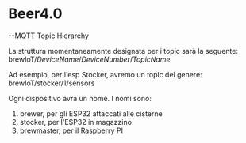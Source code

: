 # Beer4.0

--MQTT Topic Hierarchy

La struttura momentaneamente designata per i topic sarà la seguente:
  brewIoT/*DeviceName*/*DeviceNumber*/*TopicName*

Ad esempio, per l'esp Stocker, avremo un topic del genere:
  brewIoT/stocker/1/sensors
 

Ogni dispositivo avrà un nome. I nomi sono:
  1) brewer, per gli ESP32 attaccati alle cisterne
  2) stocker, per l'ESP32 in magazzino
  3) brewmaster, per il Raspberry PI
